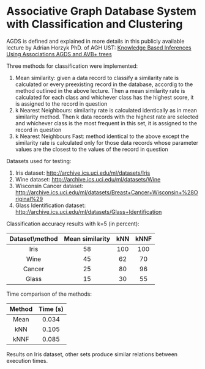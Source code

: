 # Associative Graph Database System with Classification and Clustering

AGDS is defined and explained in more details in this publicly available lecture by Adrian Horzyk PhD. of AGH UST:
[Knowledge Based Inferences Using Associations AGDS and AVB+ trees](http://home.agh.edu.pl/~horzyk/lectures/ci/CI-KE-KnowledgeBasedInferencesUsingAssociationsAGDSandAVB+trees.pdf)

Three methods for classification were implemented:
1. Mean similarity: given a data record to classify a similarity rate is calculated or every preexisting record in the database, 
accordig to the method outlined in the above lecture. Then a mean similarity rate is calculated for each class and whichever class 
has the highest score, it is assigned to the record in question
2. k Nearest Neighbours: similarity rate is calculated identically as in mean similarity method. Then k data records with the highest 
rate are selected and whichever class is the most frequent in this set, it is assigned to the record in question
3. k Nearest Neighbours Fast: method identical to the above except the similarity rate is calculated only for those data records whose 
parameter values are the closest to the values of the record in question

Datasets used for testing:
1. Iris dataset: http://archive.ics.uci.edu/ml/datasets/Iris
2. Wine dataset: http://archive.ics.uci.edu/ml/datasets/Wine
3. Wisconsin Cancer dataset: http://archive.ics.uci.edu/ml/datasets/Breast+Cancer+Wisconsin+%28Original%29
4. Glass Identification dataset: http://archive.ics.uci.edu/ml/datasets/Glass+Identification

Classification accuracy results with k=5 (in percent):

| Dataset\method | Mean similarity | kNN  | kNNF |
| :-------------: | :-------------: | :-----: | :---: |
| Iris      | 58 | 100 | 100 |
| Wine      | 45 | 62 | 70 |
| Cancer | 25 | 80 | 96 |
| Glass  | 15 | 30 | 55 |

Time comparison of the methods:

| Method | Time (s) |
| :---: | :---: |
| Mean | 0.034 |
| kNN | 0.105 |
| kNNF | 0.085 |

Results on Iris dataset, other sets produce similar relations between execution times. 
